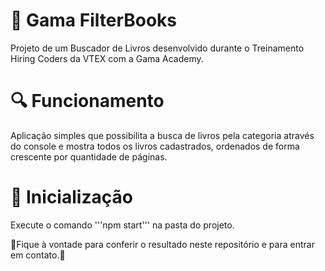 # 🚀 Gama FilterBooks
Projeto de um Buscador de Livros desenvolvido durante o Treinamento Hiring Coders da VTEX com a Gama Academy.

# 🔍 Funcionamento
Aplicação simples que possibilita a busca de livros pela categoria através do console e mostra todos os livros cadastrados, ordenados de forma crescente por quantidade de páginas.

# 🔧 Inicialização
Execute o comando '''npm start''' na pasta do projeto.



🚀Fique à vontade para conferir o resultado neste repositório e para entrar em contato.🚀
